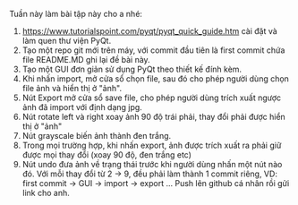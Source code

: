 Tuần này làm bài tập này cho a nhé:
1. https://www.tutorialspoint.com/pyqt/pyqt_quick_guide.htm cài đặt và làm quen thư viện PyQt.
2. Tạo một repo git mới trên máy, với commit đầu tiên là first commit chứa file README.MD ghi lại đề bài này.
3. Tạo một GUI đơn giản sử dụng PyQt theo thiết kế đính kèm.
4. Khi nhấn import, mở cửa sổ chọn file, sau đó cho phép người dùng chọn file ảnh và hiển thị ở "ảnh".
5. Nút Export mở cửa sổ save file, cho phép người dùng trích xuất ngược ảnh đã import với định dạng jpg.
6. Nút rotate left và right xoay ảnh 90 độ trái phải, thay đổi phải được hiển thị ở "ảnh"
7. Nút grayscale biến ảnh thành đen trắng.
8. Trong mọi trường hợp, khi nhấn export, ảnh được trích xuất ra phải giữ được mọi thay đổi (xoay 90 độ, đen trắng etc)
9. Nút undo đưa ảnh về trạng thái trước khi người dùng nhấn một nút nào đó.
Với mỗi thay đổi từ 2 -> 9, đều phải làm thành 1 commit riêng, VD: first commit -> GUI -> import -> export ...
Push lên github cá nhân rồi gửi link cho anh.